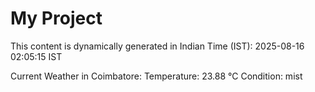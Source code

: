 # My Project

This content is dynamically generated in Indian Time (IST): 2025-08-16 02:05:15 IST


Current Weather in Coimbatore:
Temperature: 23.88 °C
Condition: mist
